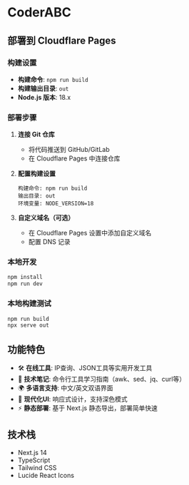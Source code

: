 # CoderABC

## 部署到 Cloudflare Pages

### 构建设置

- **构建命令**: `npm run build`
- **构建输出目录**: `out`
- **Node.js 版本**: 18.x

### 部署步骤

1. **连接 Git 仓库**
   - 将代码推送到 GitHub/GitLab
   - 在 Cloudflare Pages 中连接仓库

2. **配置构建设置**
   ```
   构建命令: npm run build
   输出目录: out
   环境变量: NODE_VERSION=18
   ```

3. **自定义域名（可选）**
   - 在 Cloudflare Pages 设置中添加自定义域名
   - 配置 DNS 记录

### 本地开发

```bash
npm install
npm run dev
```

### 本地构建测试

```bash
npm run build
npx serve out
```

## 功能特色

- 🛠 **在线工具**: IP查询、JSON工具等实用开发工具
- 📝 **技术笔记**: 命令行工具学习指南（awk、sed、jq、curl等）
- 🌍 **多语言支持**: 中文/英文双语界面
- 🎨 **现代化UI**: 响应式设计，支持深色模式
- ⚡ **静态部署**: 基于 Next.js 静态导出，部署简单快速

## 技术栈

- Next.js 14
- TypeScript
- Tailwind CSS
- Lucide React Icons
